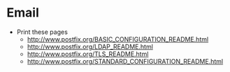 # Email
* Print these pages
	* <http://www.postfix.org/BASIC_CONFIGURATION_README.html>
	* <http://www.postfix.org/LDAP_README.html>
	* <http://www.postfix.org/TLS_README.html>
	* <http://www.postfix.org/STANDARD_CONFIGURATION_README.html>
